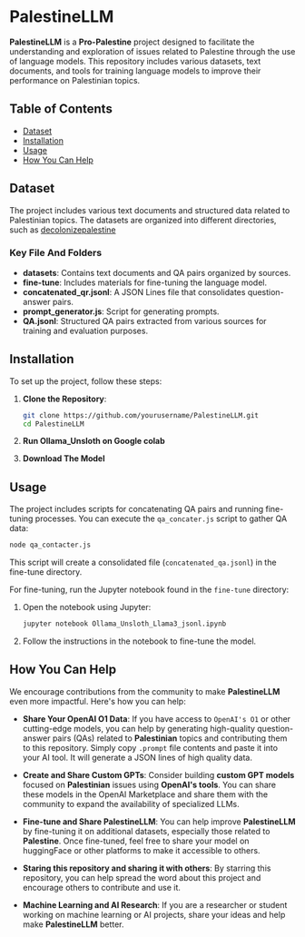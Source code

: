 # PalestineLLM

**PalestineLLM** is a **Pro-Palestine** project designed to facilitate the understanding and exploration of issues related to Palestine through the use of language models. This repository includes various datasets, text documents, and tools for training language models to improve their performance on Palestinian topics.

## Table of Contents

- [Dataset](#dataset)
- [Installation](#installation)
- [Usage](#usage)
- [How You Can Help](#how-you-can-help)

## Dataset

The project includes various text documents and structured data related to Palestinian topics. The datasets are organized into different directories, such as [decolonizepalestine](https://decolonizepalestine.com/)

### Key File And Folders

- **datasets**: Contains text documents and QA pairs organized by sources.
- **fine-tune**: Includes materials for fine-tuning the language model.
- **concatenated_qr.jsonl**: A JSON Lines file that consolidates question-answer pairs.
- **prompt_generator.js**: Script for generating prompts.
- **QA.jsonl**: Structured QA pairs extracted from various sources for training and evaluation purposes.

## Installation

To set up the project, follow these steps:

1. **Clone the Repository**:

   ```bash
   git clone https://github.com/yourusername/PalestineLLM.git
   cd PalestineLLM
   ```

2. **Run Ollama_Unsloth on Google colab**
3. **Download The Model**

## Usage

The project includes scripts for concatenating QA pairs and running fine-tuning processes. You can execute the `qa_concater.js` script to gather QA data:

```bash
node qa_contacter.js
```

This script will create a consolidated file (`concatenated_qa.jsonl`) in the fine-tune directory.

For fine-tuning, run the Jupyter notebook found in the `fine-tune` directory:

1. Open the notebook using Jupyter:

   ```bash
   jupyter notebook Ollama_Unsloth_Llama3_jsonl.ipynb
   ```

2. Follow the instructions in the notebook to fine-tune the model.

## How You Can Help

We encourage contributions from the community to make **PalestineLLM** even more impactful. Here's how you can help:

- **Share Your OpenAI O1 Data**: If you have access to `OpenAI's O1` or other cutting-edge models, you can help by generating high-quality question-answer pairs (QAs) related to **Palestinian** topics and contributing them to this repository. Simply copy `.prompt` file contents and paste it into your AI tool. It will generate a JSON lines of high quality data.

- **Create and Share Custom GPTs**: Consider building **custom GPT models** focused on **Palestinian** issues using **OpenAI's tools**. You can share these models in the OpenAI Marketplace and share them with the community to expand the availability of specialized LLMs.

- **Fine-tune and Share PalestineLLM**: You can help improve **PalestineLLM** by fine-tuning it on additional datasets, especially those related to **Palestine**. Once fine-tuned, feel free to share your model on huggingFace or other platforms to make it accessible to others.

- **Staring this repository and sharing it with others**: By starring this repository, you can help spread the word about this project and encourage others to contribute and use it.

- **Machine Learning and AI Research**: If you are a researcher or student working on machine learning or AI projects, share your ideas and help make **PalestineLLM** better.
